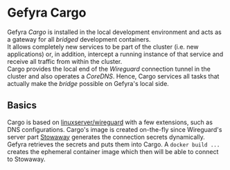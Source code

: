 # Gefyra Cargo
Gefyra _Cargo_ is installed in the local development environment and acts as a gateway for all _bridged_ development
containers.  
It allows completely new services to be part of the cluster (i.e. new applications) or, in addition, intercept a running
instance of that service and receive all traffic from within the cluster.  
Cargo provides the local end of the _Wireguard_ connection tunnel in the cluster and also operates a _CoreDNS_. Hence,
Cargo services all tasks that actually make the _bridge_ possible on Gefyra's local side.

## Basics
Cargo is based on [linuxserver/wireguard](https://docs.linuxserver.io/images/docker-wireguard) with a few 
extensions, such as DNS configurations. Cargo's image is created on-the-fly since Wireguard's server part 
[Stowaway](stowaway) generates the connection secrets dynamically. Gefyra retrieves the secrets and puts them into 
Cargo. A `docker build ...` creates the ephemeral container image which then will be able to connect to Stowaway. 
